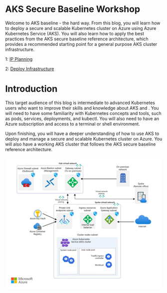 # AKS Secure Baseline Workshop

Welcome to AKS baseline - the hard way. From this blog, you will learn how to deploy a secure and scalable Kubernetes cluster on Azure using Azure Kubernetes Service (AKS). You will also learn how to apply the best practices from the AKS secure baseline reference architecture, which provides a recommended starting point for a general purpose AKS cluster infrastructure. 

1: <a href="01-ip-planning.md">IP Planning</a>

2: <a href="02-deploy-infrastructure.md">Deploy Infrastructure</a>




# Introduction

This target audience of this blog is intermediate to advanced Kubernetes users who want to improve their skills and knowledge about AKS and . You will need to have some familiarity with Kubernetes concepts and tools, such as pods, services, deployments, and kubectl. You will also need to have an Azure subscription and access to a terminal or shell environment.

Upon finishing, you will have a deeper understanding of how to use AKS to deploy and manage a secure and scalable Kubernetes cluster on Azure. You will also have a working AKS cluster that follows the AKS secure baseline reference architecture.

![Screenshot](images/aks-baseline-architecture.jpg)